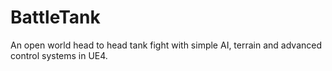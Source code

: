 # BattleTank
An open world head to head tank fight with simple AI, terrain and advanced control systems in UE4.
